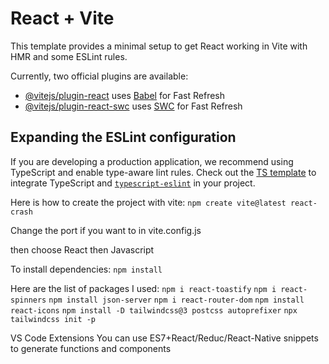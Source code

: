 # React + Vite

This template provides a minimal setup to get React working in Vite with HMR and some ESLint rules.

Currently, two official plugins are available:

- [@vitejs/plugin-react](https://github.com/vitejs/vite-plugin-react/blob/main/packages/plugin-react/README.md) uses [Babel](https://babeljs.io/) for Fast Refresh
- [@vitejs/plugin-react-swc](https://github.com/vitejs/vite-plugin-react-swc) uses [SWC](https://swc.rs/) for Fast Refresh

## Expanding the ESLint configuration

If you are developing a production application, we recommend using TypeScript and enable type-aware lint rules. Check out the [TS template](https://github.com/vitejs/vite/tree/main/packages/create-vite/template-react-ts) to integrate TypeScript and [`typescript-eslint`](https://typescript-eslint.io) in your project.

Here is how to create the project with vite:
`npm create vite@latest react-crash`

Change the port if you want to in vite.config.js

then choose React then Javascript

To install dependencies:
`npm install`

Here are the list of packages I used:
`npm i react-toastify`
`npm i react-spinners`
`npm install json-server`
`npm i react-router-dom`
`npm install react-icons`
`npm install -D tailwindcss@3 postcss autoprefixer`
`npx tailwindcss init -p`

VS Code Extensions
You can use ES7+React/Reduc/React-Native snippets to generate functions and components